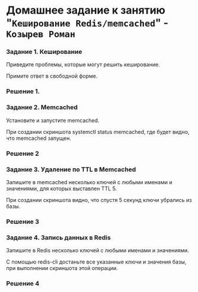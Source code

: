 # Домашнее задание к занятию "`Кеширование Redis/memcached`" - `Козырев Роман`


### Задание 1. Кеширование

Приведите проблемы, которые могут решить кеширование.

Примите ответ в свободной форме.


### Решение 1.



### Задание 2. Memcached

Установите и запустите memcached.

При создании скриншота systemctl status memcached, где будет видно, что memcached запущен.


### Решение 2




### Задание 3. Удаление по TTL в Memcached

Запишите в memcached несколько ключей с любыми именами и значениями, для которых выставлен TTL 5.

При создании скриншота видно, что спустя 5 секунд ключи убрались из базы.

### Решение 3




### Задание 4. Запись данных в Redis

Запишите в Redis несколько ключей с любыми именами и значениями.

С помощью redis-cli достаньте все указанные ключи и значения базы, при выполнении скриншота этой операции.

### Решение 4





